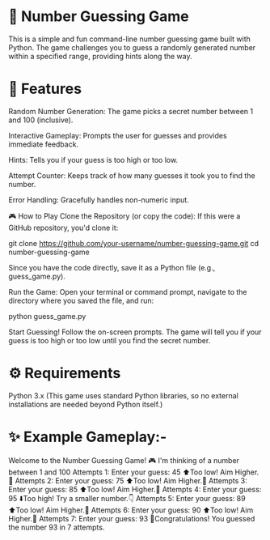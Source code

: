 # 🔢 Number Guessing Game
This is a simple and fun command-line number guessing game built with Python. The game challenges you to guess a randomly generated number within a specified range, providing hints along the way.

# 🚀 Features
Random Number Generation: The game picks a secret number between 1 and 100 (inclusive).

Interactive Gameplay: Prompts the user for guesses and provides immediate feedback.

Hints: Tells you if your guess is too high or too low.

Attempt Counter: Keeps track of how many guesses it took you to find the number.

Error Handling: Gracefully handles non-numeric input.

🎮 How to Play
Clone the Repository (or copy the code):
If this were a GitHub repository, you'd clone it:

git clone https://github.com/your-username/number-guessing-game.git
cd number-guessing-game

Since you have the code directly, save it as a Python file (e.g., guess_game.py).

Run the Game:
Open your terminal or command prompt, navigate to the directory where you saved the file, and run:

python guess_game.py

Start Guessing!
Follow the on-screen prompts. The game will tell you if your guess is too high or too low until you find the secret number.

# ⚙️ Requirements
Python 3.x (This game uses standard Python libraries, so no external installations are needed beyond Python itself.)

# ✨ Example Gameplay:-
Welcome to the Number Guessing Game! 🎮
I'm thinking of a number between 1 and 100
Attempts 1: Enter your guess: 45
⬆️Too low! Aim Higher.🎯
Attempts 2: Enter your guess: 75
⬆️Too low! Aim Higher.🎯
Attempts 3: Enter your guess: 85
⬆️Too low! Aim Higher.🎯
Attempts 4: Enter your guess: 95
⬇️Too high! Try a smaller number.👇
Attempts 5: Enter your guess: 89
⬆️Too low! Aim Higher.🎯
Attempts 6: Enter your guess: 90
⬆️Too low! Aim Higher.🎯
Attempts 7: Enter your guess: 93
🎉Congratulations! You guessed the number 93 in 7 attempts.
